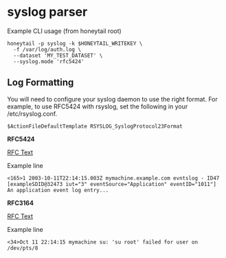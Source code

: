 # syslog parser

Example CLI usage (from honeytail root)
```
honeytail -p syslog -k $HONEYTAIL_WRITEKEY \
  -f /var/log/auth.log \
  --dataset 'MY_TEST_DATASET' \
  --syslog.mode 'rfc5424'
```

## Log Formatting

You will need to configure your syslog daemon to use the right format. For example, to use RFC5424 with rsyslog, set the following in your /etc/rsyslog.conf.

```
$ActionFileDefaultTemplate RSYSLOG_SyslogProtocol23Format
```

__RFC5424__

[RFC Text](https://www.ietf.org/rfc/rfc5424.txt)

Example line

```
<165>1 2003-10-11T22:14:15.003Z mymachine.example.com evntslog - ID47 [exampleSDID@32473 iut="3" eventSource="Application" eventID="1011"] An application event log entry...
```

__RFC3164__

[RFC Text](https://www.ietf.org/rfc/rfc3164.txt)

Example line

```
<34>Oct 11 22:14:15 mymachine su: 'su root' failed for user on /dev/pts/8
```
